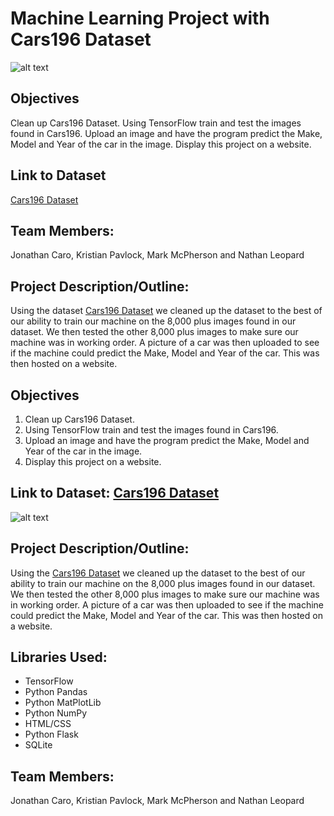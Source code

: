 # Machine Learning Project with Cars196 Dataset
![alt text](https://ai.stanford.edu/~jkrause/cars/car4.jpg) 

## Objectives
Clean up Cars196 Dataset.
Using TensorFlow train and test the images found in Cars196.
Upload an image and have the program predict the Make, Model and Year of the car in the image.
Display this project on a website.

## Link to Dataset
[Cars196 Dataset](https://ai.stanford.edu/~jkrause/cars/car_dataset.html)

## Team Members:
Jonathan Caro, Kristian Pavlock, Mark McPherson and Nathan Leopard


## Project Description/Outline:
  Using the dataset [Cars196 Dataset](https://ai.stanford.edu/~jkrause/cars/car_dataset.html) we
  cleaned up the dataset to the best of our ability to train our machine on the 8,000 plus images
  found in our dataset. We then tested the other 8,000 plus images to make sure our machine was in
  working order. A picture of a car was then uploaded to see if the machine could predict the
  Make, Model and Year of the car. This was then hosted on a website.
	


## Objectives
1. Clean up Cars196 Dataset.
2. Using TensorFlow train and test the images found in Cars196.
3. Upload an image and have the program predict the Make, Model and Year of the car in the image.
4. Display this project on a website.

## Link to Dataset: [Cars196 Dataset](https://ai.stanford.edu/~jkrause/cars/car_dataset.html)
![alt text](https://ai.stanford.edu/~jkrause/cars/class_montage.jpg)



## Project Description/Outline: 
Using the [Cars196 Dataset](https://ai.stanford.edu/~jkrause/cars/car_dataset.html) we cleaned up the dataset to the best of our ability to train our machine on the 8,000 plus images found in our dataset. We then tested the other 8,000 plus images to make sure our machine was in working order. A picture of a car was then uploaded to see if the machine could predict the Make, Model and Year of the car. This was then hosted on a website.
	
## Libraries Used:
* TensorFlow
* Python Pandas
* Python MatPlotLib
* Python NumPy
* HTML/CSS
* Python Flask
* SQLite

## Team Members:
Jonathan Caro, Kristian Pavlock, Mark McPherson and Nathan Leopard
